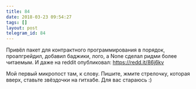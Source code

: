 ```yaml
---
title: 84
date: 2018-03-23 09:54:27
tags: []
layout: post
telegram_id: 84
---
```


Привёл пакет для контрактного программирования в порядок, проапгрейдил, добавил баджики, лого, а None сделал ридми более читаемым. И даже на reddit опубликовал:
<https://redd.it/86j6kv>

Мой первый микропост там, к слову. Пишите, жмите стрелочку, которая вверх, ставьте звёздочки на гитхабе. Для вас стараюсь :)
